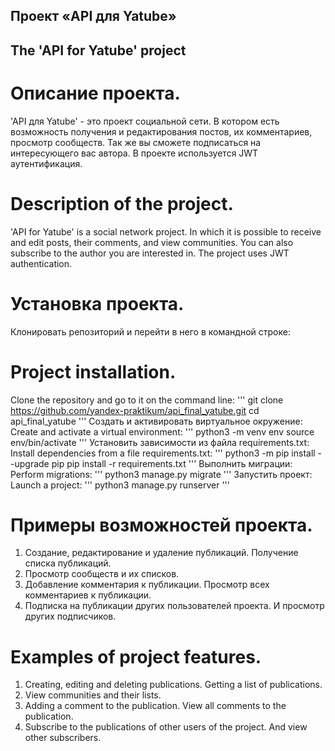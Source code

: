 ## Проект «API для Yatube»
## The 'API for Yatube' project

# Описание проекта.
'API для Yatube' - это проект социальной сети. В котором есть возможность получения и редактирования постов, их комментариев, просмотр сообществ. Так же вы сможете подписаться на интересующего вас автора. В проекте используется JWT аутентификация.
# Description of the project.
'API for Yatube' is a social network project. In which it is possible to receive and edit posts, their comments, and view communities. You can also subscribe to the author you are interested in. The project uses JWT authentication.

# Установка проекта.
Клонировать репозиторий и перейти в него в командной строке:
# Project installation.
Clone the repository and go to it on the command line:
'''
git clone https://github.com/yandex-praktikum/api_final_yatube.git
cd api_final_yatube
'''
Cоздать и активировать виртуальное окружение:
Create and activate a virtual environment:
'''
python3 -m venv env
source env/bin/activate
'''
Установить зависимости из файла requirements.txt:
Install dependencies from a file requirements.txt:
'''
python3 -m pip install --upgrade pip
pip install -r requirements.txt
'''
Выполнить миграции:
Perform migrations:
'''
python3 manage.py migrate
'''
Запустить проект:
Launch a project:
'''
python3 manage.py runserver
'''

# Примеры возможностей проекта.
1. Создание, редактирование и удаление публикаций. Получение списка публикаций.
1. Просмотр сообществ и их списков.
1. Добавление комментария к публикации. Просмотр всех комментариев к публикации.
1. Подписка на публикации других пользователей проекта. И просмотр других подписчиков.
# Examples of project features.
1. Creating, editing and deleting publications. Getting a list of publications.
1. View communities and their lists.
1. Adding a comment to the publication. View all comments to the publication.
1. Subscribe to the publications of other users of the project. And view other subscribers.
